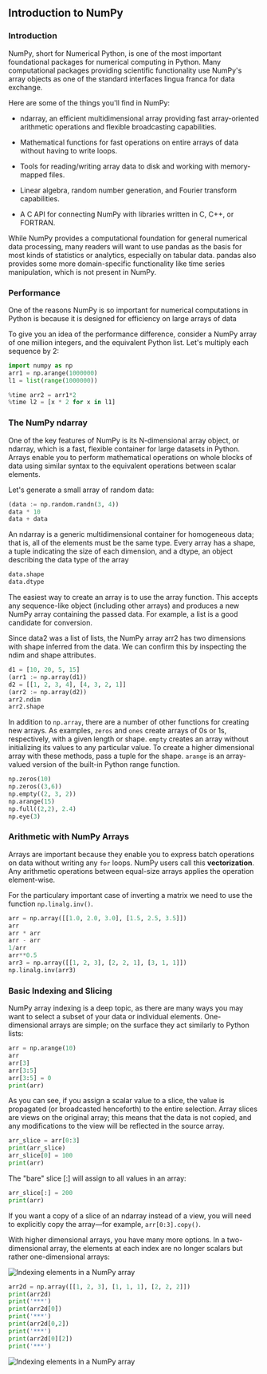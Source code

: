 ## Introduction to NumPy

### Introduction
NumPy, short for Numerical Python, is one of the most important foundational packages for numerical computing in Python. Many computational packages providing scientific functionality use NumPy's array objects as one of the standard interfaces lingua franca for data exchange.

Here are some of the things you'll find in NumPy:

- ndarray, an efficient multidimensional array providing fast array-oriented arithmetic operations and flexible broadcasting capabilities.

- Mathematical functions for fast operations on entire arrays of data without having to write loops.

- Tools for reading/writing array data to disk and working with memory-mapped files.

- Linear algebra, random number generation, and Fourier transform capabilities.

- A C API for connecting NumPy with libraries written in C, C++, or FORTRAN.

While NumPy provides a computational foundation for general numerical data processing, many readers will want to use pandas as the basis for most kinds of statistics or analytics, especially on tabular data. pandas also provides some more domain-specific functionality like time series manipulation, which is not present in NumPy.

### Performance

One of the reasons NumPy is so important for numerical computations in Python is because it is designed for efficiency on large arrays of data

To give you an idea of the performance difference, consider a NumPy array of one million integers, and the equivalent Python list. Let's multiply each sequence by 2:

```python
import numpy as np
arr1 = np.arange(1000000)
l1 = list(range(1000000))

%time arr2 = arr1*2
%time l2 = [x * 2 for x in l1]
```

### The NumPy ndarray

One of the key features of NumPy is its N-dimensional array object, or ndarray, which is a fast, flexible container for large datasets in Python. Arrays enable you to perform mathematical operations on whole blocks of data using similar syntax to the equivalent operations between scalar elements.

Let's generate a small array of random data:

```python
(data := np.random.randn(3, 4))
data * 10
data + data
```

An ndarray is a generic multidimensional container for homogeneous data; that is, all of the elements must be the same type. Every array has a shape, a tuple indicating the size of each dimension, and a dtype, an object describing the data type of the array

```python
data.shape
data.dtype
```

The easiest way to create an array is to use the array function. This accepts any sequence-like object (including other arrays) and produces a new NumPy array containing the passed data. For example, a list is a good candidate for conversion.

Since data2 was a list of lists, the NumPy array arr2 has two dimensions with shape inferred from the data. We can confirm this by inspecting the ndim and shape attributes.

```python
d1 = [10, 20, 5, 15]
(arr1 := np.array(d1))
d2 = [[1, 2, 3, 4], [4, 3, 2, 1]]
(arr2 := np.array(d2))
arr2.ndim
arr2.shape
```

In addition to `np.array`, there are a number of other functions for creating new arrays. As examples, `zeros` and `ones` create arrays of 0s or 1s, respectively, with a given length or shape. `empty` creates an array without initializing its values to any particular value. To create a higher dimensional array with these methods, pass a tuple for the shape. `arange` is an array-valued version of the built-in Python range function.

```python
np.zeros(10)
np.zeros((3,6))
np.empty((2, 3, 2))
np.arange(15)
np.full((2,2), 2.4)
np.eye(3)
```

### Arithmetic with NumPy Arrays

Arrays are important because they enable you to express batch operations on data without writing any `for` loops. NumPy users call this **vectorization**. Any arithmetic operations between equal-size arrays applies the operation element-wise.

For the particulary important case of inverting a matrix we need to use the function `np.linalg.inv()`.

```python
arr = np.array([[1.0, 2.0, 3.0], [1.5, 2.5, 3.5]])
arr
arr * arr
arr - arr
1/arr
arr**0.5
arr3 = np.array([[1, 2, 3], [2, 2, 1], [3, 1, 1]])
np.linalg.inv(arr3)
```

### Basic Indexing and Slicing

NumPy array indexing is a deep topic, as there are many ways you may want to select a subset of your data or individual elements. One-dimensional arrays are simple; on the surface they act similarly to Python lists:

```python
arr = np.arange(10)
arr
arr[3]
arr[3:5]
arr[3:5] = 0
print(arr)
```

As you can see, if you assign a scalar value to a slice, the value is propagated (or broadcasted henceforth) to the entire selection. Array slices are views on the original array; this means that the data is not copied, and any modifications to the view will be reflected in the source array.

```python
arr_slice = arr[0:3]
print(arr_slice)
arr_slice[0] = 100
print(arr)
```

The "bare" slice [:] will assign to all values in an array:

```python
arr_slice[:] = 200
print(arr)
```

If you want a copy of a slice of an ndarray instead of a view, you will need to explicitly copy the array—for example, `arr[0:3].copy()`.

With higher dimensional arrays, you have many more options. In a two-dimensional array, the elements at each index are no longer scalars but rather one-dimensional arrays:

![Indexing elements in a NumPy array](assets/pyda_0401.png)

```python
arr2d = np.array([[1, 2, 3], [1, 1, 1], [2, 2, 2]])
print(arr2d)
print('***')
print(arr2d[0])
print('***')
print(arr2d[0,2])
print('***')
print(arr2d[0][2])
print('***')
```


![Indexing elements in a NumPy array](assets/pyda_0402.png)
